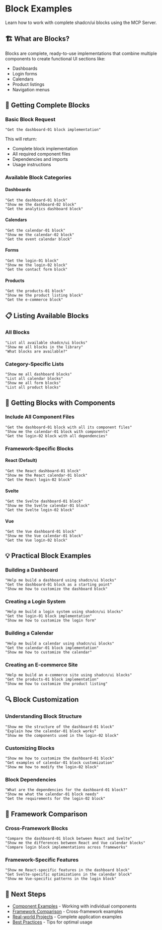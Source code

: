 # Block Examples

Learn how to work with complete shadcn/ui blocks using the MCP Server.

## 🏗️ What are Blocks?

Blocks are complete, ready-to-use implementations that combine multiple components to create functional UI sections like:
- Dashboards
- Login forms
- Calendars
- Product listings
- Navigation menus

## 🎯 Getting Complete Blocks

### Basic Block Request

```
"Get the dashboard-01 block implementation"
```

This will return:
- Complete block implementation
- All required component files
- Dependencies and imports
- Usage instructions

### Available Block Categories

#### Dashboards

```
"Get the dashboard-01 block"
"Show me the dashboard-02 block"
"Get the analytics dashboard block"
```

#### Calendars

```
"Get the calendar-01 block"
"Show me the calendar-02 block"
"Get the event calendar block"
```

#### Forms

```
"Get the login-01 block"
"Show me the login-02 block"
"Get the contact form block"
```

#### Products

```
"Get the products-01 block"
"Show me the product listing block"
"Get the e-commerce block"
```

## 📋 Listing Available Blocks

### All Blocks

```
"List all available shadcn/ui blocks"
"Show me all blocks in the library"
"What blocks are available?"
```

### Category-Specific Lists

```
"Show me all dashboard blocks"
"List all calendar blocks"
"Show me all form blocks"
"List all product blocks"
```

## 🔧 Getting Blocks with Components

### Include All Component Files

```
"Get the dashboard-01 block with all its component files"
"Show me the calendar-01 block with components"
"Get the login-02 block with all dependencies"
```

### Framework-Specific Blocks

#### React (Default)

```
"Get the React dashboard-01 block"
"Show me the React calendar-01 block"
"Get the React login-02 block"
```

#### Svelte

```
"Get the Svelte dashboard-01 block"
"Show me the Svelte calendar-01 block"
"Get the Svelte login-02 block"
```

#### Vue

```
"Get the Vue dashboard-01 block"
"Show me the Vue calendar-01 block"
"Get the Vue login-02 block"
```

## 💡 Practical Block Examples

### Building a Dashboard

```
"Help me build a dashboard using shadcn/ui blocks"
"Get the dashboard-01 block as a starting point"
"Show me how to customize the dashboard block"
```

### Creating a Login System

```
"Help me build a login system using shadcn/ui blocks"
"Get the login-01 block implementation"
"Show me how to customize the login form"
```

### Building a Calendar

```
"Help me build a calendar using shadcn/ui blocks"
"Get the calendar-01 block implementation"
"Show me how to customize the calendar"
```

### Creating an E-commerce Site

```
"Help me build an e-commerce site using shadcn/ui blocks"
"Get the products-01 block implementation"
"Show me how to customize the product listing"
```

## 🔍 Block Customization

### Understanding Block Structure

```
"Show me the structure of the dashboard-01 block"
"Explain how the calendar-01 block works"
"Show me the components used in the login-02 block"
```

### Customizing Blocks

```
"Show me how to customize the dashboard-01 block"
"Get examples of calendar-01 block customization"
"Show me how to modify the login-02 block"
```

### Block Dependencies

```
"What are the dependencies for the dashboard-01 block?"
"Show me what the calendar-01 block needs"
"Get the requirements for the login-02 block"
```

## 🎨 Framework Comparison

### Cross-Framework Blocks

```
"Compare the dashboard-01 block between React and Svelte"
"Show me the differences between React and Vue calendar blocks"
"Compare login block implementations across frameworks"
```

### Framework-Specific Features

```
"Show me React-specific features in the dashboard block"
"Get Svelte-specific optimizations in the calendar block"
"Show me Vue-specific patterns in the login block"
```

## 🔗 Next Steps

- [Component Examples](components.md) - Working with individual components
- [Framework Comparison](framework-comparison.md) - Cross-framework examples
- [Real-world Projects](real-world-projects.md) - Complete application examples
- [Best Practices](best-practices.md) - Tips for optimal usage 